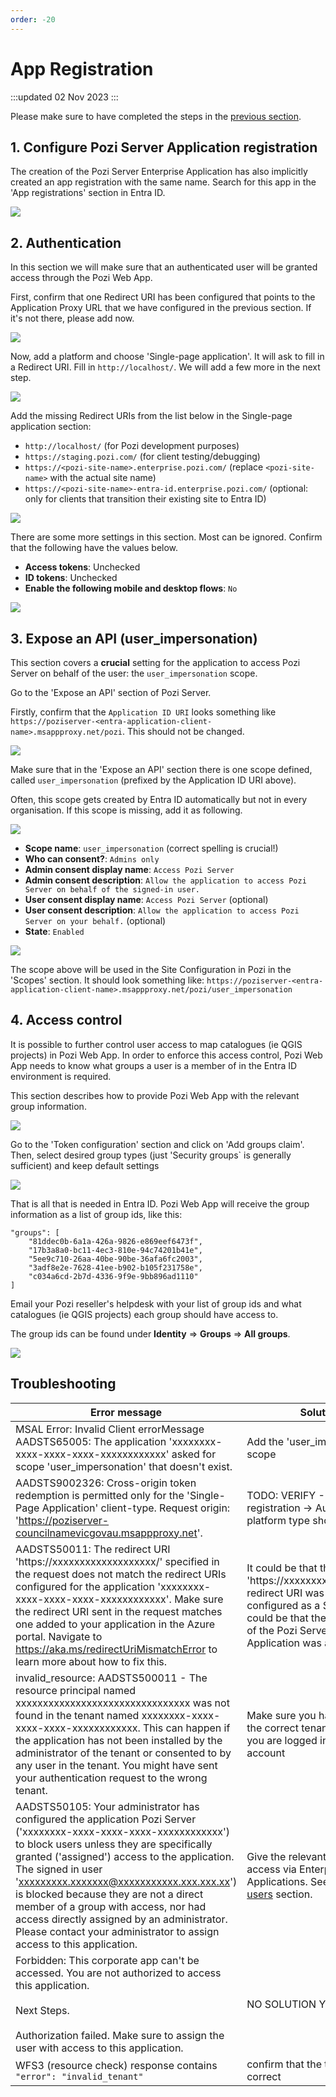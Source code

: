 ```yaml
---
order: -20
---
```


# App Registration

:::updated
02 Nov 2023
:::

Please make sure to have completed the steps in the [previous section](./application-proxy).

## 1. Configure Pozi Server Application registration

The creation of the Pozi Server Enterprise Application has also implicitly created an app registration with the same name.
Search for this app in the 'App registrations' section in Entra ID.

![](img/entra-id-app-registration-step-1.png)


## 2. Authentication

In this section we will make sure that an authenticated user will be granted access through the Pozi Web App.

First, confirm that one Redirect URI has been configured that points to the Application Proxy URL that we have configured in the previous section. If it's not there, please add now.

![](img/entra-id-app-registration-step-2.png)

Now, add a platform and choose 'Single-page application'. It will ask to fill in a Redirect URI. Fill in `http://localhost/`. We will add a few more in the next step.

![](img/entra-id-app-registration-step-3.png)

Add the missing Redirect URIs from the list below in the Single-page application section:

* `http://localhost/` (for Pozi development purposes)
* `https://staging.pozi.com/` (for client testing/debugging)
* `https://<pozi-site-name>.enterprise.pozi.com/` (replace `<pozi-site-name>` with the actual site name)
* `https://<pozi-site-name>-entra-id.enterprise.pozi.com/` (optional: only for clients that transition their existing site to Entra ID)

![](img/entra-id-app-registration-step-4.png)

There are some more settings in this section. Most can be ignored. Confirm that the following have the values below.

* **Access tokens**: Unchecked
* **ID tokens**: Unchecked
* **Enable the following mobile and desktop flows**: `No`

![](img/entra-id-app-registration-step-5.png)

## 3. Expose an API (user_impersonation)

This section covers a **crucial** setting for the application to access Pozi Server on behalf of the user: the `user_impersonation` scope.

Go to the 'Expose an API' section of Pozi Server.

Firstly, confirm that the `Application ID URI` looks something like `https://poziserver-<entra-application-client-name>.msappproxy.net/pozi`. This should not be changed.

![](img/entra-id-scope-add-step-1.png)

Make sure that in the 'Expose an API' section there is one scope defined, called `user_impersonation` (prefixed by the Application ID URI above).

Often, this scope gets created by Entra ID automatically but not in every organisation. If this scope is missing, add it as following.

![](img/entra-id-scope-add-step-2.png)

* **Scope name**: `user_impersonation` (correct spelling is crucial!)
* **Who can consent?**: `Admins only`
* **Admin consent display name**: `Access Pozi Server`
* **Admin consent description**: `Allow the application to access Pozi Server on behalf of the signed-in user.`
* **User consent display name**: `Access Pozi Server` (optional)
* **User consent description**: `Allow the application to access Pozi Server on your behalf.` (optional)
* **State**: `Enabled`

![](img/entra-id-scope-add-step-3.png)

The scope above will be used in the Site Configuration in Pozi in the 'Scopes' section. It should look something like:
`https://poziserver-<entra-application-client-name>.msappproxy.net/pozi/user_impersonation`

## 4. Access control

It is possible to further control user access to map catalogues (ie QGIS projects) in Pozi Web App. In order to enforce this access control, Pozi Web App needs to know what groups a user is a member of in the Entra ID environment is required.

This section describes how to provide Pozi Web App with the relevant group information.

![](img/entra-id-groups-claim-step-1.png)

Go to the 'Token configuration' section and click on 'Add groups claim'. Then, select desired group types (just 'Security groups` is generally sufficient) and keep default settings

![](img/entra-id-groups-claim-step-2.png)

That is all that is needed in Entra ID. Pozi Web App will receive the group information as a list of group ids, like this:

```
"groups": [
    "81ddec0b-6a1a-426a-9826-e869eef6473f",
    "17b3a8a0-bc11-4ec3-810e-94c74201b41e",
    "5ee9c710-26aa-40be-90be-36afa6fc2003",
    "3adf8e2e-7628-41ee-b902-b105f231758e",
    "c034a6cd-2b7d-4336-9f9e-9bb896ad1110"
]
```

Email your Pozi reseller's helpdesk with your list of group ids and what catalogues (ie QGIS projects) each group should have access to.

The group ids can be found under **Identity** ⇒ **Groups** ⇒ **All groups**.

![](img/entra-id-groups-claim-step-3.png)

## Troubleshooting

Error message | Solution
--- | ---
MSAL Error: Invalid Client errorMessage AADSTS65005: The application 'xxxxxxxx-xxxx-xxxx-xxxx-xxxxxxxxxxxx' asked for scope 'user_impersonation' that doesn't exist. | Add the 'user_impersonation' scope
AADSTS9002326: Cross-origin token redemption is permitted only for the 'Single-Page Application' client-type. Request origin: 'https://poziserver-councilnamevicgovau.msappproxy.net'. | TODO: VERIFY - App registration -> Authentication-> platform type should be SPA
AADSTS50011: The redirect URI 'https://xxxxxxxxxxxxxxxxxxx/' specified in the request does not match the redirect URIs configured for the application 'xxxxxxxx-xxxx-xxxx-xxxx-xxxxxxxxxxxx'. Make sure the redirect URI sent in the request matches one added to your application in the Azure portal. Navigate to https://aka.ms/redirectUriMismatchError to learn more about how to fix this. | It could be that the 'https://xxxxxxxxxxxxxxxxxxx/' redirect URI was not configured as a SPA, or, it could be that the application ID of the Pozi Server Enterprise Application was accidentally
invalid_resource: AADSTS500011 -  The resource principal named xxxxxxxxxxxxxxxxxxxxxxxxxxxxxxxx was not found in the tenant named xxxxxxxx-xxxx-xxxx-xxxx-xxxxxxxxxxxx. This can happen if the application has not been installed by the administrator of the tenant or consented to by any user in the tenant. You might have sent your authentication request to the wrong tenant. | Make sure you have provided the correct tenant id and that you are logged in the correct account
AADSTS50105: Your administrator has configured the application Pozi Server ('xxxxxxxx-xxxx-xxxx-xxxx-xxxxxxxxxxxx') to block users unless they are specifically granted ('assigned') access to the application. The signed in user 'xxxxxxxxx.xxxxxxx@xxxxxxxxxxx.xxx.xxx.xx') is blocked because they are not a direct member of a group with access, nor had access directly assigned by an administrator. Please contact your administrator to assign access to this application. | Give the relevant users/groups access via Enterprise Applications. See the [Assign users](./application-proxy/#3-assign-users) section.
Forbidden: This corporate app can't be accessed. You are not authorized to access this application.<br /><br />Next Steps.<br/><br />Authorization failed. Make sure to assign the user with access to this application. | NO SOLUTION YET
WFS3 (resource check) response contains `"error": "invalid_tenant"` | confirm that the tenant id is correct


<!-- ## 99. App registration



`Entra ID`: **App Registrations** ⇒ **Server**

* Set Pozi Server up in Entra ID as a registered app (admin privileges required): [https://docs.microsoft.com/en-au/azure/active-directory/develop/howto-create-service-principal-portal](https://docs.microsoft.com/en-au/azure/active-directory/develop/howto-create-service-principal-portal#register-an-application-with-azure-ad-and-create-a-service-principal)
* Record the Application id (also known as as client id) as well as tenant id

### Authentication

#### Web - Redirect URIs

Add the App Proxy URL to `Redirect URIs` to the `Web` section. E.g.:
  * `https://poziserver-<entra-application-client-name>.msappproxy.net/pozi/`

This is the same as the External URL configured above.

![](../integrations/img/azure-auth-web-redirect-uris.png)

#### Single Page Application - Redirect URIs

Add the following `Redirect URIs` to the `Single-page application` section:
  * `https://<sitename>.enterprise.pozi.com/`
  * `http://localhost:3000/` (for Pozi development purposes)
  * `https://staging.pozi.com/` (for client testing/debugging)

If upgrading an existing non-Azure Pozi Enterprise site, also add a URI for a dedicated test site with `-azure` appended to the existing site name:
  * `https://<sitename>-azure.enterprise.pozi.com/`

![](../integrations/img/azure-auth-spa-redirect-uris.png)

Please make sure that the URIs all have a trailing slash ('/') and note that the localhost URI is `http` (and not `https`).

### Implicit grant and hybrid flows

* `Access tokens` and `ID tokens` should remain unchecked

![](../integrations/img/azure-auth-implicit-grant-and-hybrid-flows.png)

### Advanced settings

* Set `Allow public client flows` to `No`

![](../integrations/img/azure-auth-advanced-settings.png)

### Authorisation

All going well, it should be possible to visit the App Proxy URL (in our example case: `https://poziserver-<entra-application-client-name>.msappproxy.net/pozi/`). If an error is shown like: `Sorry, but we’re having trouble with signing you in.` with a text similar to below, then we will need to give the relevant users/groups access.

:::note Example authorisation error:

AADSTS50105: Your administrator has configured the application Pozi Server ('xxxxxxxx-xxxx-xxxx-xxxx-xxxxxxxxxxxx') to block users unless they are specifically granted ('assigned') access to the application. The signed in user 'xxxxxxxxx.xxxxxxx@xxxxxxxxxxx.xxx.xxx.xx') is blocked because they are not a direct member of a group with access, nor had access directly assigned by an administrator. Please contact your administrator to assign access to this application.

:::

**Steps to authorise users/groups**

`Entra ID`: **Enterprise Applications** ⇒ **Server**

* In the Azure Portal, go to Enterprise Applications, select the enterprise application for the Pozi Application Proxy
* Under `Manage`, select `Users and groups`
* If no users/groups have been defined, it will say something like `No application assignments found`
* Click on `+ Add user/group`
* In the next page, click on the text `None selected` under`Users and groups
* On the right a panel should pop up with all available users/groups. Assuming that we want all users to have access, click on the group `All users` and click on `Select` in the bottom.
* It is worth taking note of the the info text `When you assign a group to an application, only users directly in the group will have access. The assignment does not cascade to nested groups.`, especially when one chooses a group that contains other groups. In the case of `All users`, this is not an issue.
* Under `Select a role`, the role `User` is preselected and cannot be changed. That is OK.
* Click on `Assign` in the bottom of the page.

Access should now be granted to the application proxy and the URL should be accessible.

### API Permissions

Give Pozi the following permissions:

- API/Permissions Name: `User.Read`
- Type: `Delegated`
- Admin consent required: `No`

This should allow Pozi to determine access based on a user's role(s). -->

<!-- Important: a user authenticated with the client's Azure AD through Pozi will need to their tokens to have been provided with permission to access all of the App Proxy (i.e. `https://poziserver-<entra-application-client-name>.msappproxy.net/`). -->




<!-- ### Token-based Authentication/Authorisation

:::note Under Construction

*This section is a work in progress. Please get in touch with us before following any of the steps below*

:::

* TO BE WRITTEN -->

<!-- ### App Roles

:::note Under Construction

*This section is a work in progress. Please get in touch with us before following any of the steps below*

:::

It is possible to assign app roles to users and groups and make those roles available through our token-based authentication/authorisation (which is currently still experimental).

The instructions below follow the [Microsoft guide on adding app roles](https://learn.microsoft.com/en-au/azure/active-directory/develop/howto-add-app-roles-in-azure-ad-apps).

#### Create App Roles

* Go to the App Proxy application in the `App registrations` sections and select `App roles`
* Create the following app role for read access to Pozi Server:
  - Display name: `Pozi Server Read Access`
  - Allowed member types: `Users/Groups`
  - Value: `PoziServer.Read`
  - Description: `Read access to Pozi Server`
  - Do you want to enable this app role?: `✔`
* Create the following app role for write access to Pozi Server:
  - Display name: `Pozi Server Write Access`
  - Allowed member types: `Users/Groups`
  - Value: `PoziServer.Write`
  - Description: `Write access to Pozi Server`
  - Do you want to enable this app role?: `✔`

#### Assign App Roles to Users/Groups

* Go to the App Proxy application in the `Enterprise applications` section and in the `Manage` category, select `Users and groups`
* Select all users/groups that should get read access to Pozi Server and click on `Edit` in the top of the page
* Click on `Select a role` and select the role `Pozi Server Read Access` and click on `Select` in the bottom of the page
* For enabling write access follow the same steps again but now select the role `Pozi Server Write Access`
* Currently, the Azure UI shows one row per role per user/group. That is expected behaviour.

#### App Roles in Tokens

* The roles defined above will automatically become available in the authentication tokens in the browser, allowing Pozi to change its behaviour depending on the roles that the user (or the group they are in) have. -->

